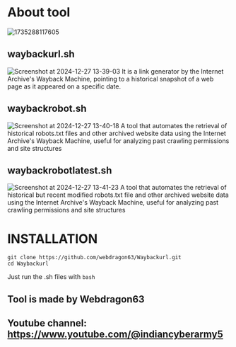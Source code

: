 # About tool
![1735288117605](https://github.com/user-attachments/assets/1ddd4cb7-4d50-4173-b5fb-9417907212e7)
## waybackurl.sh
![Screenshot at 2024-12-27 13-39-03](https://github.com/user-attachments/assets/97e82149-e43c-4e4f-ae96-47403d671fd0)
It is a link generator by the Internet Archive's Wayback Machine, pointing to a historical snapshot of a web page as it appeared on a specific date.
## waybackrobot.sh
![Screenshot at 2024-12-27 13-40-18](https://github.com/user-attachments/assets/0586ec5f-ae2f-4a04-89d0-97ef7b6a6b1b)
A tool that automates the retrieval of historical robots.txt files and other archived website data using the Internet Archive's Wayback Machine, useful for analyzing past crawling permissions and site structures
## waybackrobotlatest.sh
![Screenshot at 2024-12-27 13-41-23](https://github.com/user-attachments/assets/cfde2113-5a56-4a7f-b7a1-39cc7555bdd7)
A tool that automates the retrieval of historical but recent modified robots.txt file and other archived website data using the Internet Archive's Wayback Machine, useful for analyzing past crawling permissions and site structures

# INSTALLATION

```shell
git clone https://github.com/webdragon63/Waybackurl.git
cd Waybackurl
```
Just run the .sh files with `bash`
## Tool is made by Webdragon63
## Youtube channel:  https://www.youtube.com/@indiancyberarmy5
